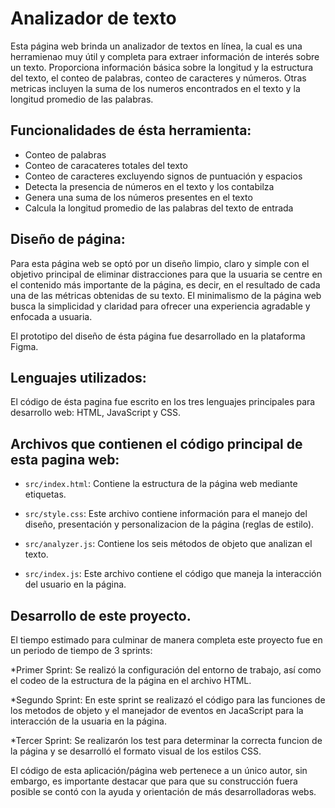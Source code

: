 # Analizador de texto
Esta página web brinda un analizador de textos en línea, la cual es una herramienao muy útil y completa para extraer información de interés sobre un texto. Proporciona 
información básica sobre la longitud y la estructura del texto, el conteo de palabras, conteo de caracteres y números. Otras metricas incluyen la suma de los numeros encontrados en el texto y la longitud promedio de las palabras. 

## Funcionalidades de ésta herramienta:
 
 - Conteo de palabras
 - Conteo de caracateres totales del texto
 - Conteo de caracteres excluyendo signos de puntuación y espacios
 - Detecta la presencia de números en el texto y los contabilza
 - Genera una suma de los números presentes en el texto
 - Calcula la longitud promedio de las palabras del texto de entrada

## Diseño de página:

Para esta página web se optó por un diseño limpio, claro y simple con el objetivo principal de eliminar distracciones para que la usuaria se centre en el contenido más importante de la página, es decir, en el resultado de cada una de las métricas obtenidas de su texto.
El minimalismo de la página web busca la simplicidad y claridad para ofrecer una experiencia agradable y enfocada a usuaria.

El prototipo del diseño de ésta página fue desarrollado en la plataforma Figma.

## Lenguajes utilizados:

El código de ésta pagina fue escrito en los tres lenguajes principales para desarrollo web: HTML, JavaScript y CSS.

## Archivos que contienen el código principal de esta pagina web:

* `src/index.html`: Contiene la estructura de la página web mediante etiquetas. 

* `src/style.css`: Este archivo contiene información para el manejo del diseño, presentación y personalizacion de la página (reglas de estilo).

* `src/analyzer.js`: Contiene los seis métodos de objeto que analizan el texto.

* `src/index.js`: Este archivo contiene el código que maneja la interacción del usuario en la página.

## Desarrollo de este proyecto.

El tiempo estimado para culminar de manera completa este proyecto fue en un periodo de tiempo de 3 sprints:

*Primer Sprint: Se realizó la configuración del entorno de trabajo, así como el codeo de la estructura de la página en el archivo HTML.

*Segundo Sprint: En este sprint se realizazó el código para las funciones de los metodos de objeto y el manejador de eventos en JacaScript para la interacción de la usuaria en la página.

*Tercer Sprint: Se realizarón los test para determinar la correcta funcion de la página y se desarrolló el formato visual de los estilos CSS.

El código de esta aplicación/página web pertenece a un único autor, sin embargo, es importante destacar que para que su construcción fuera posible se contó con la ayuda y orientación de más desarrolladoras webs. 
